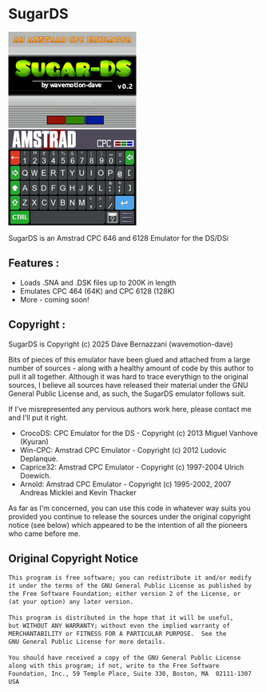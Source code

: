 # SugarDS
![image](./arm9/gfx_data/splash.png)
![image](./png/keyboard.png)

SugarDS is an Amstrad CPC 646 and 6128 Emulator for the DS/DSi

Features :
-----------------------
* Loads .SNA and .DSK files up to 200K in length
* Emulates CPC 464 (64K) and CPC 6128 (128K)
* More - coming soon!

Copyright :
-----------------------
SugarDS is Copyright (c) 2025 Dave Bernazzani (wavemotion-dave)

Bits of pieces of this emulator have been glued and attached from 
a large number of sources - along with a healthy amount of code by 
this author to pull it all together. Although it was hard to trace 
everythign to the original sources, I believe all sources have 
released their material under the GNU General Public License and, 
as such, the SugarDS emulator follows suit.

If I've misrepresented any pervious authors work here, please 
contact me and I'll put it right.

* CrocoDS: CPC Emulator for the DS - Copyright (c) 2013 Miguel Vanhove (Kyuran)
* Win-CPC: Amstrad CPC Emulator - Copyright (c) 2012 Ludovic Deplanque.
* Caprice32: Amstrad CPC Emulator - Copyright (c) 1997-2004 Ulrich Doewich.
* Arnold: Amstrad CPC Emulator - Copyright (c) 1995-2002, 2007 Andreas Micklei and Kevin Thacker

As far as I'm concerned, you can use this code in whatever way suits you provided you 
continue to release the sources under the original copyright notice (see below) which
appeared to be the intention of all the pioneers who came before me.

## Original Copyright Notice
```
This program is free software; you can redistribute it and/or modify
it under the terms of the GNU General Public License as published by
the Free Software Foundation; either version 2 of the License, or
(at your option) any later version.

This program is distributed in the hope that it will be useful,
but WITHOUT ANY WARRANTY; without even the implied warranty of
MERCHANTABILITY or FITNESS FOR A PARTICULAR PURPOSE.  See the
GNU General Public License for more details.

You should have received a copy of the GNU General Public License
along with this program; if not, write to the Free Software
Foundation, Inc., 59 Temple Place, Suite 330, Boston, MA  02111-1307  USA
```

